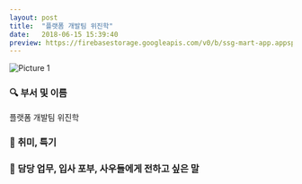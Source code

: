 ```yaml
---
layout: post
title:  "플랫폼 개발팀 위진학"
date:   2018-06-15 15:39:40
preview: https://firebasestorage.googleapis.com/v0/b/ssg-mart-app.appspot.com/o/%EB%8F%99%EA%B8%B0%EC%82%AC%EC%A7%84%2F191919.jpg?alt=media&token=e85cc68a-f126-4d24-9780-315751b49d25
---
```


![Picture 1](https://firebasestorage.googleapis.com/v0/b/ssg-mart-app.appspot.com/o/%EB%8F%99%EA%B8%B0%EC%82%AC%EC%A7%84%2F191919.jpg?alt=media&token=e85cc68a-f126-4d24-9780-315751b49d25)

### 🔍 **부서 및 이름**

  플랫폼 개발팀 위진학
    
### 🔔 **취미, 특기**

### 🔔 **담당 업무, 입사 포부, 사우들에게 전하고 싶은 말**

    